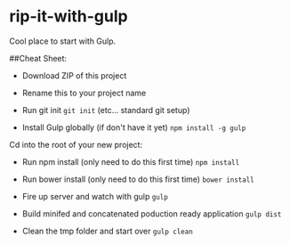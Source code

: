 rip-it-with-gulp
================

Cool place to start with Gulp.


##Cheat Sheet:

- Download ZIP of this project

- Rename this to your project name

- Run git init `git init` (etc... standard git setup)

- Install Gulp globally (if don't have it yet) `npm install -g gulp`


Cd into the root of your new project:

- Run npm install (only need to do this first time) `npm install`

- Run bower install (only need to do this first time) `bower install`

- Fire up server and watch with gulp `gulp`

- Build minifed and concatenated poduction ready application `gulp dist`

- Clean the tmp folder and start over `gulp clean`